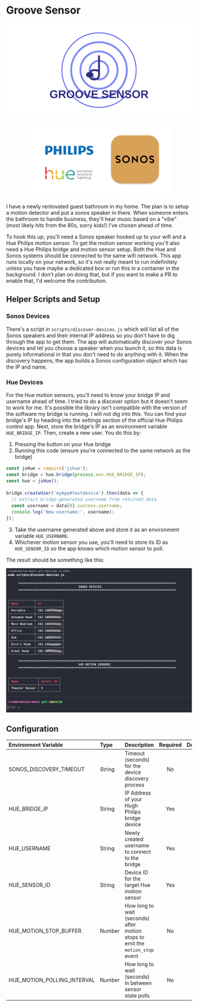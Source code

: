 # Groove Sensor 

![alt text](./img/groove-sensor-logo.svg)
<p align="center">
  <img src="./img/sonos-hue.png" alt="sonos-hue" width="400"/>
</p>

I have a newly rentovated guest bathroom in my home. The plan is to setup a motion detector and put a sonos speaker in there. When someone enters the bathroom to handle business, they'll hear music based on a "vibe" (most likely hits from the 80s, sorry kids!) I've chosen ahead of time.

To hook this up, you'll need a Sonos speaker hooked up to your wifi and a Hue Philips motion sensor. To get the motion sensor working you'll also need a Hue Philips bridge and motion sensor setup. Both the Hue and Sonos systems should be connected to the same wifi network. This app runs locally on your network, so it's not really meant to run indefinitely unless you have maybe a dedicated box or run this in a container in the background. I don't plan on doing that, but if you want to make a PR to enable that, I'd welcome the contribution.

## Helper Scripts and Setup
### Sonos Devices
There's a script in `scripts/discover-devices.js` which will list all of the Sonos speakers and their internal IP address so you don't have to dig through the app to get them. The app will automatically discover your Sonos devices and let you choose a speaker when you launch it, so this data is purely informational in that you don't need to do anything with it. When the discovery happens, the app builds a Sonos configuration object which has the IP and name.

### Hue Devices
For the Hue motion sensors, you'll need to know your bridge IP and username ahead of time. I tried to do a discover option but it doesn't seem to work for me. It's possible the library isn't compatible with the version of the software my bridge is running. I will not dig into this. You can find your bridge's IP by heading into the settings section of the official Hue Philips control app. Next, store the bridge's IP as an environment variable `HUE_BRIDGE_IP`. Then, create a new user. You do this by:

1. Pressing the button on your Hue bridge
2. Running this code (ensure you're connected to the same network as the bridge)

```javascript
const jsHue = require('jshue');
const bridge = hue.bridge(process.env.HUE_BRIDGE_IP);
const hue = jsHue();

bridge.createUser('myApp#testdevice').then(data => {
  // extract bridge-generated username from returned data
  const username = data[0].success.username;
  console.log('New username:', username);
});
```

3. Take the username generated above and store it as an environment variable `HUE_USERNAME`.
4. Whichever motion sensor you use, you'll need to store its ID as `HUE_SENSOR_ID` so the app knows which motion sensor to poll.

The result should be something like this:

![output from discover-devices.js script](./img/discover-devices-output.png)


## Configuration

| Environment Variable    | Type    | Description                                        | Required | Default |
| :---------------------- | :------ | :------------------------------------------------- | :------: | :-----: |
| SONOS_DISCOVERY_TIMEOUT | String  | Timeout (seconds) for the device discovery process | No       | `5`     |
| HUE_BRIDGE_IP           | String  | IP Address of your Hugh Philips bridge device      | Yes      ||
| HUE_USERNAME            | String  | Newly created username to connect to the bridge    | Yes      ||
| HUE_SENSOR_ID           | String  | Device ID for the target Hue motion sensor         | Yes      ||
| HUE_MOTION_STOP_BUFFER  | Number  | How long to wait (seconds) after motion stops to emit the `motion_stop` event | No |`90`|
| HUE_MOTION_POLLING_INTERVAL | Number  | How long to wait (seconds) in between sensor state polls | No |`2`|
